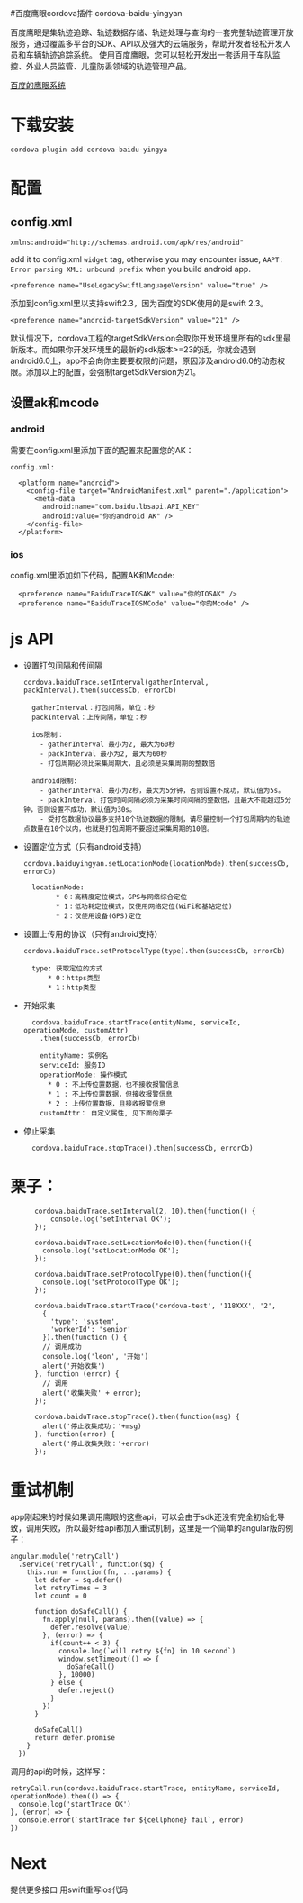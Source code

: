 #百度鹰眼cordova插件 cordova-baidu-yingyan

百度鹰眼是集轨迹追踪、轨迹数据存储、轨迹处理与查询的一套完整轨迹管理开放服务，通过覆盖多平台的SDK、API以及强大的云端服务，帮助开发者轻松开发人员和车辆轨迹追踪系统。
使用百度鹰眼，您可以轻松开发出一套适用于车队监控、外业人员监管、儿童防丢领域的轨迹管理产品。

[百度的鹰眼系统](http://lbsyun.baidu.com/index.php?title=yingyan)

# 下载安装
`cordova plugin add cordova-baidu-yingya`

# 配置

## config.xml

```
xmlns:android="http://schemas.android.com/apk/res/android"
```
add it to config.xml `widget` tag, otherwise you may encounter issue, `AAPT: Error parsing XML: unbound prefix` when you build android app.

```
<preference name="UseLegacySwiftLanguageVersion" value="true" />
```
添加到config.xml里以支持swift2.3，因为百度的SDK使用的是swift 2.3。

```
<preference name="android-targetSdkVersion" value="21" />
```

默认情况下，cordova工程的targetSdkVersion会取你开发环境里所有的sdk里最新版本。而如果你开发环境里的最新的sdk版本>=23的话，你就会遇到android6.0上，app不会向你主要要权限的问题，原因涉及android6.0的动态权限。添加以上的配置，会强制targetSdkVersion为21。

## 设置ak和mcode

### android

需要在config.xml里添加下面的配置来配置您的AK：

```
config.xml:

  <platform name="android">
    <config-file target="AndroidManifest.xml" parent="./application">
      <meta-data
        android:name="com.baidu.lbsapi.API_KEY"
        android:value="你的android AK" />
    </config-file>
  </platform>
```

### ios
config.xml里添加如下代码，配置AK和Mcode:
```
  <preference name="BaiduTraceIOSAK" value="你的IOSAK" />
  <preference name="BaiduTraceIOSMCode" value="你的Mcode" />
```

# js API

* 设置打包间隔和传间隔

  ```
  cordova.baiduTrace.setInterval(gatherInterval, packInterval).then(successCb, errorCb)

    gatherInterval：打包间隔，单位：秒
    packInterval：上传间隔，单位：秒

    ios限制：
      - gatherInterval 最小为2, 最大为60秒
      - packInterval 最小为2, 最大为60秒
      - 打包周期必须比采集周期大，且必须是采集周期的整数倍

    android限制:
      - gatherInterval 最小为2秒，最大为5分钟，否则设置不成功，默认值为5s。
      - packInterval 打包时间间隔必须为采集时间间隔的整数倍，且最大不能超过5分钟，否则设置不成功，默认值为30s。
      - 受打包数据协议最多支持10个轨迹数据的限制，请尽量控制一个打包周期内的轨迹点数量在10个以内，也就是打包周期不要超过采集周期的10倍。
  ```

* 设置定位方式（只有android支持）
  ```
  cordova.baiduyingyan.setLocationMode(locationMode).then(successCb, errorCb)

    locationMode:
          * 0：高精度定位模式，GPS与网络综合定位
          * 1：低功耗定位模式，仅使用网络定位(WiFi和基站定位)
          * 2：仅使用设备(GPS)定位
  ```


* 设置上传用的协议（只有android支持）
  ```  
  cordova.baiduTrace.setProtocolType(type).then(successCb, errorCb)

    type: 获取定位的方式
        * 0：https类型
        * 1：http类型
  ```

* 开始采集
  ```
    cordova.baiduTrace.startTrace(entityName, serviceId, operationMode, customAttr)
      .then(successCb, errorCb)

      entityName: 实例名
      serviceId: 服务ID
      operationMode: 操作模式
        * 0 : 不上传位置数据，也不接收报警信息
        * 1 : 不上传位置数据，但接收报警信息
        * 2 : 上传位置数据，且接收报警信息
      customAttr： 自定义属性, 见下面的栗子
  ```

* 停止采集

  ```
    cordova.baiduTrace.stopTrace().then(successCb, errorCb)
  ```

# 栗子：

```
      cordova.baiduTrace.setInterval(2, 10).then(function() {
          console.log('setInterval OK');
      });

      cordova.baiduTrace.setLocationMode(0).then(function(){
        console.log('setLocationMode OK');
      });

      cordova.baiduTrace.setProtocolType(0).then(function(){
        console.log('setProtocolType OK');
      });

      cordova.baiduTrace.startTrace('cordova-test', '118XXX', '2',
        {
          'type': 'system',
          'workerId': 'senior'
        }).then(function () {
        // 调用成功
        console.log('leon', '开始')
        alert('开始收集')
      }, function (error) {
        // 调用
        alert('收集失败' + error);
      });

      cordova.baiduTrace.stopTrace().then(function(msg) {
        alert('停止收集成功：'+msg)
      }, function(error) {
        alert('停止收集失败：'+error)
      });
```

# 重试机制
app刚起来的时候如果调用鹰眼的这些api，可以会由于sdk还没有完全初始化导致，调用失败，所以最好给api都加入重试机制，这里是一个简单的angular版的例子：

```
angular.module('retryCall')
  .service('retryCall', function($q) {
    this.run = function(fn, ...params) {
      let defer = $q.defer()
      let retryTimes = 3
      let count = 0

      function doSafeCall() {
        fn.apply(null, params).then((value) => {
          defer.resolve(value)
        }, (error) => {
          if(count++ < 3) {
            console.log(`will retry ${fn} in 10 second`)
            window.setTimeout(() => {
              doSafeCall()
            }, 10000)
          } else {
            defer.reject()
          }
        })
      }

      doSafeCall()
      return defer.promise
    }
  })
```

调用的api的时候，这样写：

```
retryCall.run(cordova.baiduTrace.startTrace, entityName, serviceId, operationMode).then(() => {
  console.log('startTrace OK')
}, (error) => {
  console.error(`startTrace for ${cellphone} fail`, error)
})
```

# Next
提供更多接口
用swift重写ios代码
